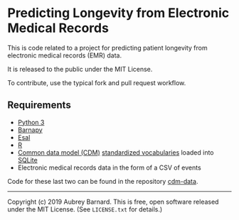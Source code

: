 Predicting Longevity from Electronic Medical Records
====================================================


This is code related to a project for predicting patient longevity from
electronic medical records (EMR) data.

It is released to the public under the MIT License.

To contribute, use the typical fork and pull request workflow.


Requirements
------------

* [Python 3]( https://www.python.org/)
* [Barnapy]( https://github.com/afbarnard/barnapy)
* [Esal]( https://github.com/afbarnard/esal)
* [R]( https://www.r-project.org/)
* [Common data model (CDM)]( https://github.com/OHDSI/CommonDataModel)
  [standardized vocabularies]( http://athena.ohdsi.org/) loaded into
  [SQLite]( https://sqlite.org/)
* Electronic medical records data in the form of a CSV of events

Code for these last two can be found in the repository [cdm-data](
https://github.com/DavidPageGroup/cdm-data).


-----

Copyright (c) 2019 Aubrey Barnard.  This is free, open software released
under the MIT License.  (See `LICENSE.txt` for details.)
